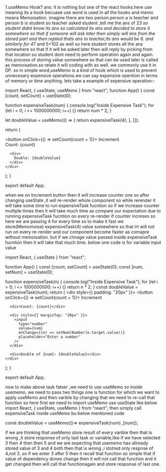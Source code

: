 1.useMemo Hook?
ans: It is nothing but one of the react hooks.here use meaning its a hook becuase use word is used in all the hooks and memo means Memoisation.
imagine there are two person.person a is teacher and person b is student so teacher asked student ,tell me the ans of 2*3 so student didnt know its ans so calculated its ans and decided to store it somewhere so that if someone will ask later then simply will ans from the stored part  and then replied thats ans to teacher,its ans would be 6.
and similarly for 4*7 and 5+102 as well so here student stores all the ans somewhere so that if it will be asked later then will reply by picking from that location so student dont need to perform operation again and again.
this process of storing value somewhere so that can be used later is called as memoisation.so relate it will coding with as well.
we commonly use it in DP.
so in simple word,useMemo is a kind of hook which is used to prevent unnecesary expensive operations.we can say expensive opention in terms of memory or time anything.
lets take a example of expensive operation:-

import React, { useState, useMemo } from "react";
function App() {
  const [count, setCount] = useState(0);


  function expensiveTask(num) {
    console.log("Inside Expensive Task");
    <!-- addded below line to make it expensive because it will take some time to interate in the loop as it will interate for 1000000000 times -->
    for (let i = 0; i <= 1000000000; i++) {} 
    return num * 2;
  }

  let doubleValue = useMemo(() => {
    return expensiveTask(4);
  }, []); 

  return (
    <div>
      <button onClick={() => setCount(count + 1)}>
        Increment
      </button>
      <div>
        Count: {count}
      </div>

      <div>
        Double: {doubleValue}
      </div>
    </div>
  );
}

export default App;

when we on Increment button then it will increase counter one so after changing useState ,it will re-render whole component so while rerender it will take some time to run expensiveTask fucntion so if we increase counter multiple times then it will take much time as compare our expectation due to running expensiveTask fucntion on every re-render if counter increses so here we are passing 4 for every time so to make it fast we store(Memomoise) expensiveTask(4) value somewhere so that irt will not run on every re-render and our component become faster as comapre without memoisation. but if we chnage value passed inside expensiveTask fucntion then it will take that much time. below one code is for variable input value 


import React, { useState } from "react";

function App() {
  const [count, setCount] = useState(0);
  const [num, setNum] = useState(0); 

  function expensiveTask(n) {
    console.log("Inside Expensive Task");
    for (let i = 0; i <= 1000000000; i++) {} 
    return n * 2;
  }
  const doubleValue = expensiveTask(num);
  return (
    <div style={{ padding: "20px" }}>
      <button onClick={() => setCount(count + 1)}>
        Increment
      </button>

      <div>Count: {count}</div>

      <div style={{ marginTop: "20px" }}>
        <input
          type="number"
          value={num}
          onChange={(e) => setNum(Number(e.target.value))}
          placeholder="Enter a number"
        />
      </div>

      <div>Double of {num}: {doubleValue}</div>
    </div>
  );
}

export default App;

now to make above task fatser ,we need to use useMemo so inside usememo, we need to pass two things one is function for which we want to apply useMemo and then varible by changing that we need to re-call that function so here first we need to import useMemo use useState
like below
import React, { useState, useMemo } from "react";
then simply call  expensiveTask inside useMemo bu below mentioned code

 const doubleValue = useMemo(()=>
       expensiveTask(num)
    ,[num]);

if we are thinking that useMemo store result of every varible then that is wrong ,it store response of only last task or variable,like if we have selected 3 then 4 then then 5 and we are expecting that usememo has allready stored value of 3 and 4 both then that is wrong ,i stotred only respnse of 4,not 3. so if we enter 3 after 5 then it recall that function so simple that if value of dependency dones change then it will not call that function and it get changed then will call that functionagain and store response of last one.






